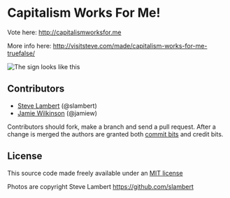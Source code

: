 Capitalism Works For Me!
========================

Vote here: <http://capitalismworksfor.me>

More info here: <http://visitsteve.com/made/capitalism-works-for-me-truefalse/>

![The sign looks like this](http://evilmadscientist.s3.amazonaws.com/media/2012/01/Capitalism-500x333p.jpg)


Contributors
-------------

* [Steve Lambert](https://github.com/slambert) (@slambert)
* [Jamie Wilkinson](https://github.com/jamiew) (@jamiew)

Contributors should fork, make a branch and send a pull request.
After a change is merged the authors are granted both [commit bits](http://rubini.us/doc/en/how-to/commit-to-github/) and credit bits.


License
-------

This source code made freely available under an [MIT license](http://www.opensource.org/licenses/mit-license.php)

Photos are copyright Steve Lambert <https://github.com/slambert>
